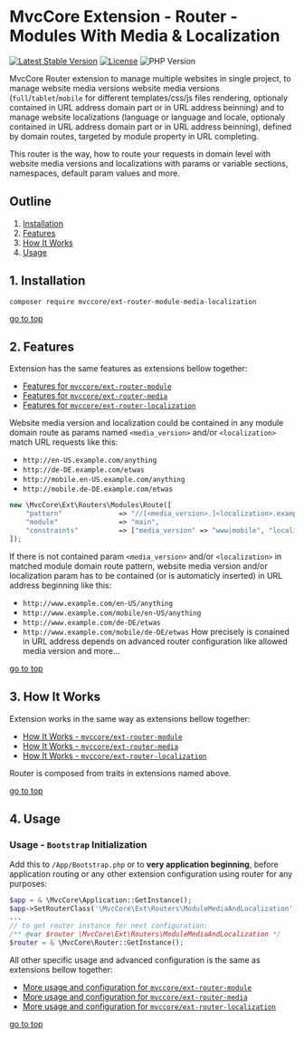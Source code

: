 # MvcCore Extension - Router - Modules With Media & Localization

[![Latest Stable Version](https://img.shields.io/badge/Stable-v4.3.1-brightgreen.svg?style=plastic)](https://github.com/mvccore/ext-router-module-media-localization/releases)
[![License](https://img.shields.io/badge/Licence-BSD-brightgreen.svg?style=plastic)](https://mvccore.github.io/docs/mvccore/4.0.0/LICENCE.md)
![PHP Version](https://img.shields.io/badge/PHP->=5.3-brightgreen.svg?style=plastic)

MvcCore Router extension to manage multiple websites in single project, to manage website media versions website media versions (`full`/`tablet`/`mobile` for different templates/css/js files rendering, optionaly contained in URL address domain part or in URL address beinning) and to manage website localizations (language or language and locale, optionaly contained in URL address domain part or in URL address beinning), defined by domain routes, targeted by module property in URL completing.  

This router is the way, how to route your requests in domain level with website media versions and localizations with params or variable sections, namespaces, default param values and more.

## Outline  
1. [Installation](#user-content-1-installation)  
2. [Features](#user-content-2-features)  
3. [How It Works](#user-content-3-how-it-works)  
4. [Usage](#user-content-4-usage) 

## 1. Installation
```shell
composer require mvccore/ext-router-module-media-localization
```

[go to top](#user-content-outline)

## 2. Features
Extension has the same features as extensions bellow together:
- [Features for `mvccore/ext-router-module`](https://github.com/mvccore/ext-router-module#user-content-2-features)  
- [Features for `mvccore/ext-router-media`](https://github.com/mvccore/ext-router-media#user-content-2-features)  
- [Features for `mvccore/ext-router-localization`](https://github.com/mvccore/ext-router-localization#user-content-2-features)  

Website media version and localization could be contained in any module domain route as params named `<media_version>` and/or `<localization>` match URL requests like this:
- `http://en-US.example.com/anything`
- `http://de-DE.example.com/etwas`
- `http://mobile.en-US.example.com/anything`
- `http://mobile.de-DE.example.com/etwas`
```php
new \MvcCore\Ext\Routers\Modules\Route([
    "pattern"              => "//[<media_version>.]<localization>.example.com",
    "module"               => "main",
    "constraints"          => ["media_version" => "www|mobile", "localization" => "-a-zA-Z0-9"],
]);
```
If there is not contained param `<media_version>` and/or `<localization>` in matched module domain route pattern, website media version and/or localization param has to be contained (or is automaticly inserted) in URL address beginning like this:
- `http://www.example.com/en-US/anything`
- `http://www.example.com/mobile/en-US/anything`
- `http://www.example.com/de-DE/etwas`
- `http://www.example.com/mobile/de-DE/etwas`
How precisely is conained in URL address depends on advanced router configuration like allowed media version and more...

[go to top](#user-content-outline)

## 3. How It Works

Extension works in the same way as extensions bellow together:
- [How It Works - `mvccore/ext-router-module`](https://github.com/mvccore/ext-router-module#user-content-3-how-it-works)  
- [How It Works - `mvccore/ext-router-media`](https://github.com/mvccore/ext-router-media#user-content-3-how-it-works)  
- [How It Works - `mvccore/ext-router-localization`](https://github.com/mvccore/ext-router-localization#user-content-3-how-it-works)  

Router is composed from traits in extensions named above.

[go to top](#user-content-outline)

## 4. Usage

### Usage - `Bootstrap` Initialization

Add this to `/App/Bootstrap.php` or to **very application beginning**, 
before application routing or any other extension configuration
using router for any purposes:

```php
$app = & \MvcCore\Application::GetInstance();
$app->SetRouterClass('\MvcCore\Ext\Routers\ModuleMediaAndLocalization');
...
// to get router instance for next configuration:
/** @var $router \MvcCore\Ext\Routers\ModuleMediaAndLocalization */
$router = & \MvcCore\Router::GetInstance();
```

All other specific usage and advanced configuration is the same as extensions bellow together:
- [More usage and configuration for `mvccore/ext-router-module`](https://github.com/mvccore/ext-router-module#user-content-42-usage---targeting-custom-application-part)
- [More usage and configuration for `mvccore/ext-router-media`](https://github.com/mvccore/ext-router-media#user-content-42-usage---media-url-prefixes-and-allowed-media-versions)
- [More usage and configuration for `mvccore/ext-router-localization`](https://github.com/mvccore/ext-router-localization#user-content-3-how-it-works)  

[go to top](#user-content-outline)
